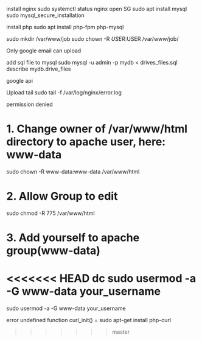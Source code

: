 install nginx
sudo systemctl status nginx
open SG
sudo apt install mysql
sudo mysql_secure_installation


install php
sudo apt install php-fpm php-mysql

sudo mkdir /var/www/job
sudo chown -R $USER:$USER /var/www/job/



Only google email can upload


add sql file to mysql
sudo mysql -u admin -p mydb < drives_files.sql
describe mydb.drive_files


google api




Upload tail 
sudo tail -f /var/log/nginx/error.log 

permission denied
# 1. Change owner of /var/www/html directory to apache user, here: www-data
sudo chown -R www-data:www-data /var/www/html

# 2. Allow Group to edit
sudo chmod -R 775 /var/www/html

# 3. Add yourself to apache group(www-data)
<<<<<<< HEAD
dc
sudo usermod -a -G www-data your_username
=======
sudo usermod -a -G www-data your_username



error undefined function curl_init()  = sudo apt-get install php-curl

>>>>>>> master
